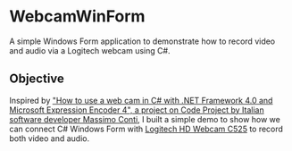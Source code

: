 # WebcamWinForm
A simple Windows Form application to demonstrate how to record video and audio via a Logitech webcam using C#.

## Objective
Inspired by ["How to use a web cam in C# with .NET Framework 4.0 and Microsoft Expression Encoder 4", a project on Code Project by Italian software developer Massimo Conti](https://www.codeproject.com/Articles/202464/How-to-use-a-WebCam-in-C-with-the-NET-Framework), I built a simple demo to show how we can connect C# Windows Form with [Logitech HD Webcam C525](http://www.logitech.com/en-hk/product/hd-webcam-c525) to record both video and audio.
